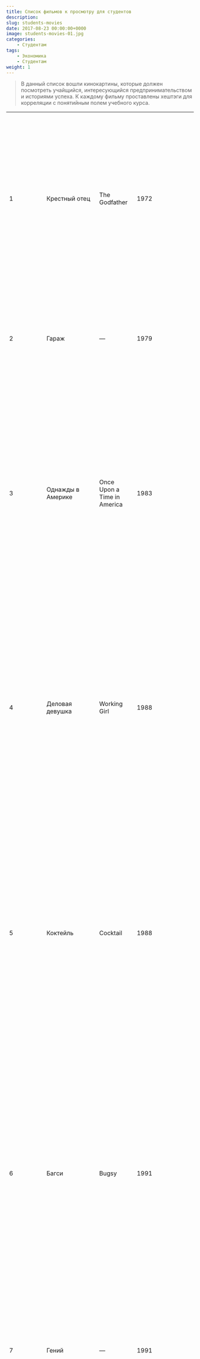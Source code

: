 ```yaml
---
title: Список фильмов к просмотру для студентов
description: 
slug: students-movies
date: 2017-08-23 00:00:00+0000
image: students-movies-01.jpg
categories:
    - Студентам
tags:
    - Экономика
    - Студентам
weight: 1       
---
```

>В данный список вошли кинокартины, которые должен посмотреть учайщийся, интересующийся предпринимательством и историями успеха. К каждому фильму проставлены хештэги для корреляции с понятийным полем учебного курса.


|     |     |     |     |     |     |
| --- | --- | --- | --- | --- | --- |
| 1   | Крестный отец | The Godfather | 1972 | Криминальная сага, повествующая о нью-йоркской сицилийской мафиозной семье Корлеоне. Фильм охватывает период 1945-1955 годов.Глава семьи, Дон Вито Корлеоне, выдаёт замуж свою дочь. В это время со Второй мировой войны возвращается его любимый сын Майкл. Майкл, герой войны, гордость семьи, не выражает желания заняться жестоким семейным бизнесом. Дон Корлеоне ведёт дела по старым правилам, но наступают иные времена, и появляются люди, желающие изменить сложившиеся порядки. На Дона Корлеоне совершается покушение. | #бизнес  <br>#силовые\_предприниматели  <br>#мотиваторы  <br>#аттракторы |
| 2   | Гараж | —   | 1979 | На заседании гаражного кооператива предстоит выбрать четырех «крайних», которые должны сами отказаться от будущего собственного гаража. Что чувствуешь, голосуя за список отверженных, в котором нет твоей фамилии? Неловкость и облегчение. А если фамилия есть? Смирись, ведь все уже согласовано. Но произошел бунт… | #психология\_отношений #достижение\_единогласия |
| 3   | Однажды в Америке | Once Upon a Time in America | 1983 | В бурные двадцатые годы, когда Америка веселилась под звуки джаза, и каждый бродяга мечтал стать миллионером, в трущобах Нью-Йорка встретились несколько отчаянных парней. Убирая с дороги конкурентов, безжалостно карая предателей и нагло проворачивая хитроумные аферы, они стали королями преступного мира золотой эры «сухого закона». Они поклялись отдать жизнь друг за друга, зная, что самое главное для них — это дружба, долг и справедливость — не утопить в реках крови и бездонном океане денег. Спустя много лет судьба жестоко обошлась с легендарными гангстерами, заставив их исполнить свою клятву. Это случилось однажды в Америке… | #бизнес  <br>#силовые\_предприниматели  <br>#мотиваторы  <br>#аттракторы |
| 4   | Деловая девушка | Working Girl | 1988 | Предприимчивая Нью-Йоркская машинистка Тесс Мак Гилл мечтает о головокружительной карьере. Но на пути к осуществлению мечты стоит серьезная преграда, Она не умеет одеваться, стричься, общаться с нужными людьми. Но каждому человеку дается шанс устроить свою жизнь. Такой шанс был дан и Мак Гилл, она получила шанс выступить в роли руководителя высшего звена, когда ее начальница сломала ногу, отдыхая в Европе.Незамедлительно Тесс занимает ее место, знакомится с биржевым брокером и заключает крупную сделку. Когда отдохнувшая и выздоровевшая начальница возвращается на работу, она понимает, что место ее занято, жених ушел к другой, и существует миллион других мелких неприятностей. | #женский\_бизнес |
| 5   | Коктейль | Cocktail | 1988 | Молодой, самоуверенный и амбициозный Брайан Фланаган всегда мечтал сделать карьеру, которая дала бы ему власть, развлечения и быстрые деньги. Однако когда выясняется, что крупные фирмы вовсе не спешат брать его на работу, холодная реальность опустевшего кошелька заставляет его согласиться на работу бармена. Растворившись в соблазнительном мире легких денег и секса, Брайан становится настоящей звездой ночного Манхэттена. Все меняется, когда он влюбляется в независимую и уверенную в себе Джордан, которая совсем не похожа на его смазливых клиенток. Наконец он отыскал женщину, которая знает, что такое настоящая любовь, а самое главное, кто же такой на самом деле Брайан Фланаган. | #ремесло  <br>#карьера  <br>#мотиваторы |
| 6   | Багси | Bugsy | 1991 | Он мог войти в мировую историю, но занял почетное место лишь в кровавой истории организованной преступности. Его имя не попало на страницы школьных учебников, но зато красовалось в заголовках криминальной хроники. Бенджамин Сигал по кличке «Багси» — знаменитый гангстер, наводящий ужас на самых отъявленных головорезов, легенда американской мафии сороковых годов. В отличие от других преступников, он не стремился к большим деньгам и абсолютной власти. Багси мечтал построить невиданный город будущего.Профессиональный разрушитель решил воплотить свой идеал посреди безжизненной пустыни в центре Невады. Впоследствии это место стало известно всему миру как Лас-Вегас. Но создавая игорный рай, Багси рисковал как никогда. Ведь в дьявольской игре с реальностью ставкой была его собственная жизнь. | см. №1 |
| 7   | Гений | —   | 1991 | Герой фильма, в прошлом талантливый физик — электронщик, а ныне директор овощного магазина, имеет криминальное хобби. Его изобретательные и технические великолепные операции задевают интересы не только правоохранительных органов, но и кровожадных мафиозных структур. | #история\_российского\_предпринимательства  <br>#рэкет  <br>#деловые\_стратегии |
| 8   | Фирма | The Firm | 1993 | Том Круз играет выпускника юридического факультета университета в Гарварде. Честолюбивого и амбициозного, женатого на богатой красотке, которого приглашают работать на отличных условиях в небольшую юридическую фирму.Молодой фирмач мечтает о высотах карьеры, однако вскоре обнаруживает, что его фирма обслуживает влиятельные мафиозные кланы Чикаго. Отказаться от сотрудничества с ними — значит подписать себе смертельный приговор. С другой стороны, за ним начинают следить сотрудники ФБР. | #ремесло  <br>#карьера\_менеджера  <br>#собственники  <br>#налоговые\_преступления |
| 9   | Обычные подозреваемые лица | The Usual Suspects | 1995 | Обычно, если есть преступление, есть мотив. Обычно, если проводится опознание, по крайней мере есть один подозреваемый. Но это не было обычным преступлением… Пятеро преступников столкнулись в одном необычном месте и решили прокрутить одно дельце. Но кто-то более сильный и могущественный, кто-то, чье имя пугает всех преступников мира, хочет, чтобы они поработали на него… Это не было обычным преступлением, и они — не просто подозрительные лица… | #управление\_коммуникациями #криминал |
| 10  | Джерри Магуайер | Jerry Maguire | 1996 | Уволенный за критику начальства, спортивный агент Джерри Магуайер решает создать свою фирму. Лишь два человека верят в него — влюбленная в Магуайера Дороти и Род Тидвелл — талантливый спортсмен, но нахальный и крайне злобный тип. Но обстоятельства не останавливают Джерри — он уверен в себе и твердо знает, чего хочет. И все могло бы быть как нельзя лучше, если бы не его бывшие коллеги. Для них все методы хороши — особенно если нужно доказать правдолюбцу, кто правит бал. И Джерри Магуайер знает — если он проиграет, то встать на ноги ему не удастся никогда. | #предпринимательство  <br>#риски\_проектов #сила\_воли |
| 11  | Афера Томаса Крауна | The Thomas Crown Affair | 1999 | Миллиардер Томас Краун, пресыщенный финансист, похищает из крупного музея картину Моне стоимостью в 100 млн. долларов. Кэтрин Бэннинг — следователь страховой компании, должна поймать его… | #стиль\_жизни  <br>#аттракторы  <br>#капиталисты |
| 12  | Гладиатор | Gladiator | 2000 | В великой Римской империи не было военачальника, равного генералу Максимусу. Непобедимые легионы, которыми командовал этот благородный воин, боготворили его и могли последовать за ним даже в ад.Но случилось так, что отважный Максимус, готовый сразиться с любым противником в честном бою, оказался бессилен против вероломных придворных интриг. Генерала предали и приговорили к смерти. Чудом избежав гибели, Максимус становится гладиатором.Быстро снискав себе славу в кровавых поединках, он оказывается в знаменитом римском Колизее, на арене которого он встретится в смертельной схватке со своим заклятым врагом… | #сила\_воли |
| 13  | Авиатор | The Aviator | 2004 | Получив от отца небольшую фабрику, Говард Хьюз превратил ее в гигантское, фантастически прибыльное предприятие. Став владельцем огромной кинокомпании, он снял самый дорогой для своего времени фильм и покорил сердца прелестнейших голливудских актрис. Ему принадлежали самые престижные казино Лас-Вегаса и он установил рекорд скоростных полетов, приобрел вторую по величине коммерческую авиакомпанию…Деньги жгут сердце Хьюза, они не дают ему покоя, а душа его рвется ввысь. Только там, на высоте нескольких тысяч метров он счастлив по-настоящему. Только там, где все решает лишь мастерство пилота и Бог, ничто не ценится так дорого, как верность и честь. | #мотиваторы #инновации  <br>#риски  <br>#аттракторы |
| 14  | Кухня в Париже | —   | 2004 | Модный столичный ресторан «Клод Моне» процветает. Именно здесь, в родном заведении Вика и Максим хотят отпраздновать долгожданную свадьбу. Но планы меняются, когда в ресторане назначают переговоры Президентов России и Франции! Команда ресторана терпит фиаско и вынуждена отправиться в «изгнание» — в Париж. Там Шеф с Максом сталкиваются с опасными конкурентами: Шеф — с ближайшим родственником, а Максим — с красавцем Николя, который кружит Вике голову не хуже искристого шампанского! И это еще не все вызовы, которые бросает им «Город любви», ведь надо постараться спасти репутацию, накормить Президентов и преодолеть миллион препятствий à la française… | #западники  <br>#риски  <br>#ремесло  <br>#продвижение  <br>#команда |
| 15  | Троя | Troy | 2004 | 1193 год до нашей эры. Парис украл прекрасную Елену, жену царя Спарты Менелая. За честь Менелая вступается его брат — царь Агамемнон. Его армия под предводительством Ахиллеса подошла к Трое и взяла город в кровавую осаду, длившуюся долгих десять лет… Два мира будут воевать за честь и власть. Тысячи умрут за славу. И за любовь нация сгорит дотла. | #организация  <br>#роль\_лидеров  <br>#сила\_воли |
| 16  | Здесь курят | Thank You for Smoking | 2005 | Работа у Ника Нэйлора не из легких. Он должен лоббировать табакокурение, как это только возможно. Казалось бы, какой абсурд вступать в конфликт с ярыми противниками курения и пытаться доказать полезность последнего. Но такая уж у Ника работа. И он в ней добился немалых результатов, агитируя всех к курению в ток-шоу на телевидении, и продвигая сигареты в кинофильмах. Однако, сам Ник никогда не считал курение сколько либо полезным занятием. Он раскручивает сигареты, чтобы было на что жить, и растить сына. | #этика\_в\_бизнесе |
| 17  | В погоне за счастьем | The Pursuit of Happyness | 2006 | Крис Гарднер — отец-одиночка. Воспитывая пятилетнего сына, Крис изо всех сил старается сделать так, чтобы ребенок рос счастливым. Работая продавцом, он не может оплатить квартиру, и их выселяют.Оказавшись на улице, но не желая сдаваться, отец устраивается стажером в брокерскую компанию, рассчитывая получить должность специалиста. Только на протяжении стажировки он не будет получать никаких денег, а стажировка длится 6 месяцев… | #мотивация  <br>#ценности |
| 18  | Дьявол носит Прада | The Devil Wears Prada | 2006 | Мечтающая стать журналисткой провинциальная девушка Энди по окончании университета получает должность помощницы всесильной Миранды Пристли, деспотичного редактора одного из крупнейших нью-йоркских журналов мод. Энди всегда мечтала о такой работе, не зная, с каким нервным напряжением это будет связано… | #женский\_бизнес  <br>#ремесло  <br>#карьера  <br>#трудолюбие  <br>#свобода |
| 19  | 99 франков | 99 francs | 2007 | Октаву нет равных во вселенной: ведь он занимается рекламой! Это он решает, чего вам захочется завтра. Для него «человек — это такой же продукт, как и все остальные». Октав трудится в крупнейшем рекламном агентстве. У него полно денег, женщин и кокаина, но, тем не менее, его терзают сомнения. Две вещи в корне меняют жизнь Октава: роман с Софи, самой красивой сотрудницей агентства, и совещание в гигантском молочном концерне «Мадон» по поводу рекламного ролика. Октав срывается с катушек и решает взбунтоваться против системы, которая его породила, саботируя свою же рекламную кампанию. | #корпорации  <br>#маркетинг  <br>#свобода |
| 20  | Коко до Шанель | Coco avant Chanel | 2009 | «Коко до Шанель» — экранизированная биография, рассказывающая о легендарной личности — дизайнере Коко Шанель. Сюжет сфокусирован на времени, когда она еще не была знаменитой законодательницей мод, надевшей на женщину мужской костюм и маленькое черное платье, и звалась Габриэль Шанель. | #женский\_бизнес  <br>#инновации  <br>#сила\_воли |
| 21  | 127 часов | 127 Hours | 2010 | Неудержимый скалолаз и любитель спрятанных в каньонах пещер в очередной раз в одиночестве едет в горы и оказывается в смертельной ловушке. 127 часов без еды, без питья и практически без надежды выжить. Тут-то и проявляется сила характера… | #сила\_воли |
| 22  | Социальная сеть | The Social Network | 2010 | В фильме рассказывается история создания одной из самых популярных в Интернете социальных сетей — Facebook. Оглушительный успех этой сети среди пользователей по всему миру навсегда изменил жизнь студентов-однокурсников гарвардского университета, которые основали ее в 2004 году и за несколько лет стали самыми молодыми мультимиллионерами в США. | #инновации  <br>#американский\_бизнес |
| 23  | Уолл-Стрит: Деньги не спят | Wall Street: Money Never Sleeps | 2010 | Отмотавший срок бывший корпоративный рейдер Гордон Гекко выходит из тюрьмы в совершенно новый мир, стоящий на пороге финансового кризиса. Он — динозавр, чьи методы давно устарели, а репутация играет дурную службу. Но именно его выбирает в партнеры молодой трейдер Джейкоб Мур, предлагающий Гекко сделку: он налаживает отношения старика с дочерью, не общавшейся с ним одиннадцать лет и винящей Гордона за самоубийство брата, а тот помогает ухаживающему за девушкой Джейкобу вскарабкаться на вершину финансовой лестницы. | #ремесло  <br>#этика  <br>#моральный риск  <br>#карьера  <br>#аттракторы |
| 24  | Generation П | —   | 2011 | Основанный на романе Виктора Пелевина фильм «Generation П» во многом строится на галлюцинациях — включая речь Че Гевары о том, почему и как телевидение разрушает человека. Однако через изменённую реальность проступает кропотливо восстановленная атмосфера Москвы в 90-е годы, на фоне которой и разворачивается действие картины. Вавилен Татарский, нашедший себя в новой жизни в роли сотрудника рекламного агентства, занимается продвижением западных брендов, адаптируя их под «русскую ментальность». Умный и местами чудовищно смешной, насыщенный спецэффектами и откровениями фильм делает простой и понятной сложную историю о том, как бывшие пионеры стали рекламщиками на службе у богини Иштар, а «поколение Пепси» выбрало Coca-Cola. | #корпорации  <br>#маркетинг  <br>#свобода |
| 25  | Атлант расправил плечи: Часть 1 | Atlas Shrugged: Part I | 2011 | «Атлант расправил плечи» рассказывает о приходе социалистов к власти во всем мире. Начинаются гонения на крупный бизнес, свободный рынок уступает позиции плановой экономике, Америка постепенно погружается в хаос и тьму. Главные герои — владелица железнодорожной компании Дэгни Таггерт и глава металлургических заводов Хэнк Реардэн пытаются противостоять новым устоям… | #свобода  <br>#мотивация |
| Атлант расправил плечи: Часть 2 | Atlas Shrugged II: The Strike | 2012 | Мировая экономика на грани коллапса. Безработица выросла до 24%. Бензин стоит $42 за галлон. Блестящие создатели, от художников до промышленников, продолжают загадочно исчезать по неизвестным причинам. Дэгни Таггарт обнаружила возможный путь разрешения проблемы — заброшенную перед кризисом фабрику с необычным мотором, способным дать любое количество энергии для Земли. Но, мотор мертв… Нет более никого, кто бы мог раскрыть его тайну. Но Дэгни не намерена сдаваться — времени осталось немного, а найти изобретателя мотора — означает спасти мир. |
| Атлант расправил плечи: Часть 3 | Atlas Shrugged: Part III | 2014 | Действие разворачивается в мире, где экономическая система пребывает на грани краха. По мере того как все происходящее все больше выходит из-под контроля властей, блестящие специалисты-профессионалы, от артистов до промышленников, продолжают бесследно исчезать. В то время как преступления и страх заполоняют все вокруг, правительство продолжает оказывать грубое давление и применять силу против граждан. Приближаясь к краху, национальная экономика быстро разрушается. У одного человека есть решение. Одна женщина стоит на его пути. Кое-кто не остановится ни перед чем, чтобы управлять им. Другие не остановятся ни перед чем, чтобы спасти его. Он поклялся своей жизнью. Они поклялись найти его. Кто такой Джон Голт? |
| 26  | Предел риска | Margin Call | 2011 | Сентябрь 2008 года. Мировой экономический кризис уже начался, но Америка еще не знает, какая катастрофа ждет впереди, и только группа топ-менеджеров на Уолл-Стрит ищет рецепт спасения. Это были самые страшные часы в их жизни…Сотрудник одного из крупнейших инвестиционных банков с помощью новейшей программы рыночного анализа получает ошеломляющий прогноз — акции упадут, рынок рухнет, банк потеряет все. Утром следующего дня он попадает под сокращение и перед уходом передает флэшку с опасной информацией своему бывшему помощнику. К вечеру лучшие аналитики банка, проверив эти вычисления, осознали ужасную перспективу: крах неминуем. Теперь они стоят перед выбором: начать срочный сброс акций, что оставит и крупных акционеров во всем мире, и миллионы рядовых вкладчиков ни с чем — или ждать развития событий, что чревато потерей вообще всего. Решать нужно здесь и сейчас. На кону — огромные деньги и будущее каждого. В эту ночь у риска нет предела… | #ответственность  <br>#ремесло |
| 27  | Волк с Уолл-стрит | The Wolf of Wall Street | 2013 | 1987 год. Джордан Белфорт становится брокером в успешном инвестиционном банке. Вскоре банк закрывается после внезапного обвала индекса Доу-Джонса. По совету жены Терезы Джордан устраивается в небольшое заведение, занимающееся мелкими акциями. Его настойчивый стиль общения с клиентами и врождённая харизма быстро даёт свои плоды. Он знакомится с соседом по дому Донни, торговцем, который сразу находит общий язык с Джорданом и решает открыть с ним собственную фирму. В качестве сотрудников они нанимают нескольких друзей Белфорта, его отца Макса и называют компанию «Стрэттон Оукмонт». В свободное от работы время Джордан прожигает жизнь: лавирует от одной вечеринки к другой, вступает в сексуальные отношения с проститутками, употребляет множество наркотических препаратов, в том числе кокаин и кваалюд. Однажды наступает момент, когда быстрым обогащением Белфорта начинает интересоваться агент ФБР… | #финансит  <br>#свобода  <br>#налоговые\_преступления #мотивация  <br>#ответственность |
| 28  | Великий Гэтсби | The Great Gatsby | 2013 | Весной 1922 года, в эпоху разлагающейся морали, блистательного джаза и «королей контрабандного алкоголя», Ник Каррауэй приезжает из Среднего Запада в Нью-Йорк. Преследуя собственную американскую мечту, он селится по соседству с таинственным, известным своими вечеринками миллионером Джеем Гэтсби, а на противоположном берегу бухты проживают его кузина Дэйзи и её муж, повеса и аристократ, Том Бьюкенен. Так Ник оказывается вовлечённым в захватывающий мир богатых — их иллюзий, любви и обманов. Он становится свидетелем происходящего в этом мире и пишет историю невозможной любви, вечных мечтаний и человеческой трагедии, которые являются отражением современных времен и нравов. | #американский\_бизнес #свобода  <br>#криминал |
| 29  | Гонка | Rush | 2013 | 70-е годы XX века. Золотое время «Формулы-1»: обтекаемые формы гоночных машин, брутальные на треке и ранимые в обычной жизни гонщики, сексуальные поклонницы, литры шампанского на финише для победителя… Два непримиримых соперника в истории гонок — обаятельный плейбой-англичанин Джеймс Хант и дисциплинированный перфекционист-австриец Ники Лауда — доводят себя до предела физической и психологической выносливости ради триумфа на трассе. Для них нет легких путей к победе и права на ошибку. Единственный промах гонщикам может стоить карьеры и даже жизни. | #свобода  <br>#скорость  <br>#мотивация  <br>#трудолюбие |
| 30  | Игра в имитацию | The Imitation Game | 2014 | Английский математик и логик Алан Тьюринг помогает взломать код Enigma во время Второй мировой войны. | #команда  <br>#ответственность #инновации  <br>#роль\_личности |
| 31  | Джой | Joy | 2015 | Волнующая история четырех поколений семьи. В центре сюжета — девушка Джой, превращающаяся в женщину, которая становится основательницей бизнес-династии и ее главой. Предательство и измена, потеря невинности и шрамы любви открывают дорогу в эмоциональную комедию о том, как стать истинным лидером семьи, и о том, как любое предприятие неумолимо сталкивается с миром коммерции. Союзники и противники меняются местами как внутри, так и вне семьи, и только внутренние переживания и неистовое воображение Джой помогают ей пройти через поджидающие ее жизненные бури. | #женский\_бизнес |
| 32  | Игра на понижение | The Big Short | 2015 | Когда речь идет о деньгах, совесть молчит. А уж если речь об огромных деньгах!.. Это основанная на реальных событиях история нескольких провидцев, которые независимо друг от друга предсказали мировой экономический кризис 2008 года задолго до того, как о нем зашептались в кулуарах на Уолл-стрит. И предсказав, стали на нем зарабатывать. Сами того не желая. | #американский\_бизнес #ответственность |
| 33  | Стив Джобс | Steve Jobs | 2015 | История жизни одного из самых выдающихся умов планеты, основателя компании Apple, Стива Джобса. | #инновации  <br>#маркетинг |
| 34  | Шеф Адам Джонс | Burnt | 2015 | В центре сюжета — история некогда знаменитого шеф-повара, который из-за своего пагубного пристрастия теряет собственный ресторан в Париже. Решив не сдаваться, он вновь собирает свою команду, перестраивает лондонский ресторан и надеется получить три звезды. | #мотивация  <br>#ремесло  <br>#точность |




